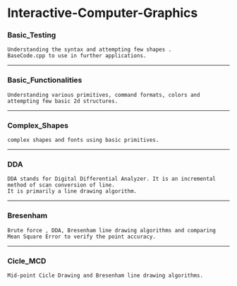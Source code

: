 # Interactive-Computer-Graphics

### Basic_Testing
    Understanding the syntax and attempting few shapes . 
    BaseCode.cpp to use in further applications.
    
<hr>

### Basic_Functionalities
    Understanding various primitives, command formats, colors and attempting few basic 2d structures.

<hr>

### Complex_Shapes
    complex shapes and fonts using basic primitives. 

<hr>

### DDA
    DDA stands for Digital Differential Analyzer. It is an incremental method of scan conversion of line. 
    It is primarily a line drawing algorithm.
    
<hr>

### Bresenham
    Brute force , DDA, Bresenham line drawing algorithms and comparing Mean Square Error to verify the point accuracy.

<hr>

### Cicle_MCD
    Mid-point Cicle Drawing and Bresenham line drawing algorithms.
